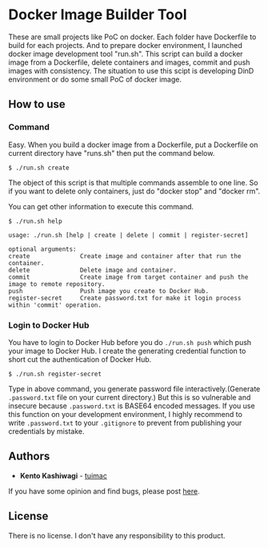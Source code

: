 # Docker Image Builder Tool

These are small projects like PoC on docker. Each folder have Dockerfile to build for each projects.
And to prepare docker environment, I launched docker image development tool "run.sh".
This script can build a docker image from a Dockerfile, delete containers and images, commit and push images with consistency.
The situation to use this scipt is developing DinD environment or do some small PoC of docker image.

## How to use

### Command
Easy. When you build a docker image from a Dockerfile, put a Dockerfile on current directory have "runs.sh"
then put the command below.

```
$ ./run.sh create
```

The object of this script is that multiple commands assemble to one line.
So if you want to delete only containers, just do "docker stop" and "docker rm".

You can get other information to execute this command.

```
$ ./run.sh help

usage: ./run.sh [help | create | delete | commit | register-secret]

optional arguments:
create              Create image and container after that run the container.
delete              Delete image and container.
commit              Create image from target container and push the image to remote repository.
push                Push image you create to Docker Hub.
register-secret     Create password.txt for make it login process within 'commit' operation.
```

### Login to Docker Hub
You have to login to Docker Hub before you do `./run.sh push` which push your image to Docker Hub.
I create the generating credential function to short cut the authentication of Docker Hub.

```
$ ./run.sh register-secret
```
Type in above command, you generate password file interactively.(Generate `.password.txt` file on your current directory.)
But this is so vulnerable and insecure because `.password.txt` is BASE64 encoded messages.
If you use this function on your development environment, I highly recommend to write `.password.txt` to your `.gitignore`
to prevent from publishing your credentials by mistake.

## Authors

* **Kento Kashiwagi** - [tuimac](https://github.com/tuimac)

If you have some opinion and find bugs, please post [here](https://github.com/tuimac/tagdns/issues).

## License

There is no license. I don't have any responsibility to this product.

